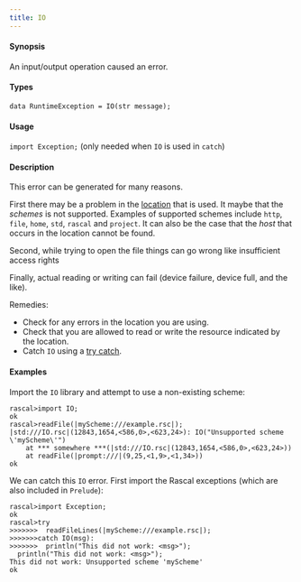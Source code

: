 ```yaml
---
title: IO
---
```


#### Synopsis

An input/output operation caused an error.

#### Types

`data RuntimeException = IO(str message);`
       
#### Usage

`import Exception;` (only needed when `IO` is used in `catch`)

#### Description

This error can be generated for many reasons.

First there may be a problem in the [location](../../../Rascal/Expressions/Values/Location/) that is used.
It maybe that the _schemes_ is not supported.
Examples of supported schemes include `http`, `file`, `home`, `std`, `rascal` and `project`.
It can also be the case that the _host_ that occurs in the location cannot be found.

Second, while trying to open the file things can go wrong like insufficient access rights

Finally, actual reading or writing can fail (device failure, device full, and the like).

Remedies:

*  Check for any errors in the location you are using.
*  Check that you are allowed to read or write the resource indicated by the location.
*  Catch `IO` using a [try catch](../../../Rascal/Statements/TryCatch/).

#### Examples

Import the `IO` library and attempt to use a non-existing scheme:

```rascal-shell ,error
rascal>import IO;
ok
rascal>readFile(|myScheme:///example.rsc|);
|std:///IO.rsc|(12843,1654,<586,0>,<623,24>): IO("Unsupported scheme \'myScheme\'")
	at *** somewhere ***(|std:///IO.rsc|(12843,1654,<586,0>,<623,24>))
	at readFile(|prompt:///|(9,25,<1,9>,<1,34>))
ok
```
We can catch this `IO` error. First import the Rascal exceptions (which are also included in `Prelude`):

```rascal-shell ,continue,error
rascal>import Exception;
ok
rascal>try 
>>>>>>>  readFileLines(|myScheme:///example.rsc|); 
>>>>>>>catch IO(msg): 
>>>>>>>  println("This did not work: <msg>");
  println("This did not work: <msg>");
This did not work: Unsupported scheme 'myScheme'
ok
```


